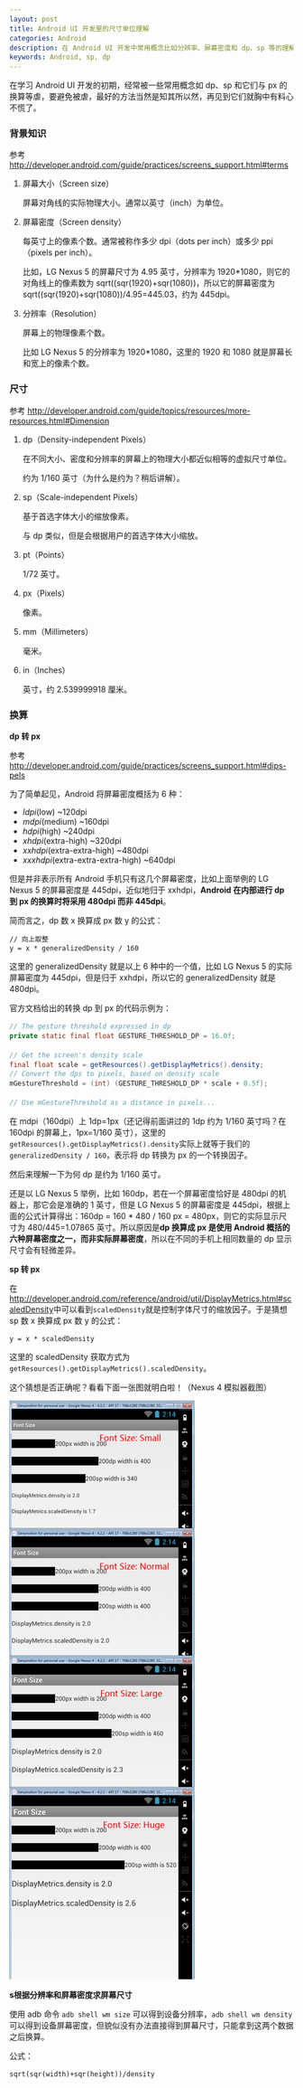 ```yaml
---
layout: post
title: Android UI 开发里的尺寸单位理解
categories: Android
description: 在 Android UI 开发中常用概念比如分辨率、屏幕密度和 dp、sp 等的理解。
keywords: Android, sp, dp
---
```


在学习 Android UI 开发的初期，经常被一些常用概念如 dp、sp 和它们与 px 的换算等虐，要避免被虐，最好的方法当然是知其所以然，再见到它们就胸中有料心不慌了。

### 背景知识

参考 <http://developer.android.com/guide/practices/screens_support.html#terms>

1. 屏幕大小（Screen size）

   屏幕对角线的实际物理大小。通常以英寸（inch）为单位。

1. 屏幕密度（Screen density）

   每英寸上的像素个数。通常被称作多少 dpi（dots per inch）或多少 ppi（pixels per inch）。

   比如，LG Nexus 5 的屏幕尺寸为 4.95 英寸，分辨率为 1920*1080，则它的对角线上的像素数为 sqrt((sqr(1920)+sqr(1080))，所以它的屏幕密度为 sqrt((sqr(1920)+sqr(1080))/4.95=445.03，约为 445dpi。

1. 分辨率（Resolution）

   屏幕上的物理像素个数。

   比如 LG Nexus 5 的分辨率为 1920*1080，这里的 1920 和 1080 就是屏幕长和宽上的像素个数。

### 尺寸

参考 <http://developer.android.com/guide/topics/resources/more-resources.html#Dimension>

1. dp（Density-independent Pixels）

   在不同大小、密度和分辨率的屏幕上的物理大小都近似相等的虚拟尺寸单位。

   约为 1/160 英寸（为什么是约为？稍后讲解）。

1. sp（Scale-independent Pixels）

   基于首选字体大小的缩放像素。

   与 dp 类似，但是会根据用户的首选字体大小缩放。

1. pt（Points）

   1/72 英寸。

1. px（Pixels）

   像素。

1. mm（Millimeters）

   毫米。

1. in（Inches）

   英寸，约 2.539999918 厘米。

### 换算

**dp 转 px**

参考<http://developer.android.com/guide/practices/screens_support.html#dips-pels>

为了简单起见，Android 将屏幕密度概括为 6 种：

* *ldpi*(low) ~120dpi
* *mdpi*(medium) ~160dpi
* *hdpi*(high) ~240dpi
* *xhdpi*(extra-high) ~320dpi
* *xxhdpi*(extra-extra-high) ~480dpi
* *xxxhdpi*(extra-extra-extra-high) ~640dpi

但是并非表示所有 Android 手机只有这几个屏幕密度，比如上面举例的 LG Nexus 5 的屏幕密度是 445dpi，近似地归于 xxhdpi，**Android 在内部进行 dp 到 px 的换算时将采用 480dpi 而非 445dpi**。

简而言之，dp 数 x 换算成 px 数 y 的公式：

```
// 向上取整
y = x * generalizedDensity / 160
```

这里的 generalizedDensity 就是以上 6 种中的一个值，比如 LG Nexus 5 的实际屏幕密度为 445dpi，但是归于 xxhdpi，所以它的 generalizedDensity 就是 480dpi。

官方文档给出的转换 dp 到 px 的代码示例为：

```java
// The gesture threshold expressed in dp
private static final float GESTURE_THRESHOLD_DP = 16.0f;

// Get the screen's density scale
final float scale = getResources().getDisplayMetrics().density;
// Convert the dps to pixels, based on density scale
mGestureThreshold = (int) (GESTURE_THRESHOLD_DP * scale + 0.5f);

// Use mGestureThreshold as a distance in pixels...
```

在 mdpi（160dpi）上 1dp=1px（还记得前面讲过的 1dp 约为 1/160 英寸吗？在 160dpi 的屏幕上，1px=1/160 英寸），这里的`getResources().getDisplayMetrics().density`实际上就等于我们的`generalizedDensity / 160`，表示将 dp 转换为 px 的一个转换因子。

然后来理解一下为何 dp 是约为 1/160 英寸。

还是以 LG Nexus 5 举例，比如 160dp，若在一个屏幕密度恰好是 480dpi 的机器上，那它会是准确的 1 英寸，但是 LG Nexus 5 的屏幕密度是 445dpi，根据上面的公式计算得出：160dp = 160 * 480 / 160 px = 480px，则它的实际显示尺寸为 480/445=1.07865 英寸。所以原因是**dp 换算成 px 是使用 Android 概括的六种屏幕密度之一，而非实际屏幕密度**，所以在不同的手机上相同数量的 dp 显示尺寸会有轻微差异。

**sp 转 px**

在<http://developer.android.com/reference/android/util/DisplayMetrics.html#scaledDensity>中可以看到`scaledDensity`就是控制字体尺寸的缩放因子。于是猜想 sp 数 x 换算成 px 数 y 的公式：

```
y = x * scaledDensity
```

这里的 scaledDensity 获取方式为`getResources().getDisplayMetrics().scaledDensity`。

这个猜想是否正确呢？看看下面一张图就明白啦！（Nexus 4 模拟器截图）

![font-size](/images/posts/android/font-size.png)

**s根据分辨率和屏幕密度求屏幕尺寸**

使用 adb 命令 `adb shell wm size` 可以得到设备分辨率，`adb shell wm density` 可以得到设备屏幕密度，但貌似没有办法直接得到屏幕尺寸，只能拿到这两个数据之后换算。

公式：

```
sqrt(sqr(width)+sqr(height))/density
```
